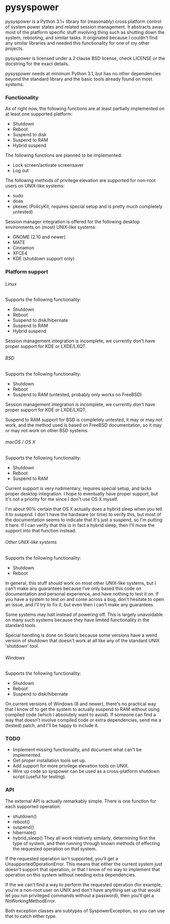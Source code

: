 # pysyspower #
pysyspower is a Python 3.1+ library for (reasonably) cross platform
control of system power states and related session management.
It abstracts away most of the platform specific stuff involving
thing such as shutting down the system, rebooting, and similar tasks.
It originated because I couldn't find any similar libraries and needed
this functionality for one of my other projects.

pysyspower is licensed under a 2 clause BSD license, check LICENSE or the
docstring for the exact details.

pysyspower needs at minimum Python 3.1, but has no other dependencies
beyond the standard library and the basic tools already found on most
systems.

### Functionality ###
As of right now, the following functions are at least partially
implemented on at least one supported platform:
 * Shutdown
 * Reboot
 * Suspend to disk
 * Suspend to RAM
 * Hybrid suspend

The following functions are planned to be implemented:
 * Lock screen/activate screensaver
 * Log out

The following methods of privilege elevation are supported for non-root
users on UNIX-like systems:
 * sudo
 * doas
 * pkexec (PolicyKit, requires special setup and is pretty much completely
   untested)

Session manager integration is offered for the following desktop
environments on (most) UNIX-like systems:
 * GNOME (2.10 and newer)
 * MATE
 * Cinnamon
 * XFCE4
 * KDE (shutdown support only)

### Platform support ###
###### Linux ######
Supports the following functionality:
 * Shutdown
 * Reboot
 * Suspend to disk/hibernate
 * Suspend to RAM
 * Hybrid suspend

Session management integration is incomplete, we currently don't have
proper support for KDE or LXDE/LXQT.

###### BSD ######
Supports the following functionality:
 * Shutdown
 * Reboot
 * Suspend to RAM (untested, probably only works on FreeBSD)

Session management integration is incomplete, we currently don't have
proper support for KDE or LXDE/LXQT.

Suspend to RAM support for BSD is completely untested, it may or may
not work, and the method used is based on FreeBSD documentation, so it
may or may not work on other BSD systems.

###### macOS / OS X ######
Supports the following functionality:
 * Shutdown
 * Reboot
 * Suspend to RAM

Current support is very rudimentary, requires special setup, and lacks
proper desktop integration.  I hope to eventually have proper support,
but it's not a priority for me since I don't use OS X myself.

I'm about 90% certain that OS X actually does a hybrid sleep when you
tell it to suspend.  I don't have the hardware (or time) to verify this,
but most of the documentation seems to indicate that it's just a suspend,
so I'm putting it here.  If I can verify that this is in fact a hybrid
sleep, then I'll move the support into that function instead.

###### Other UNIX-like systems ######
Supports the following functionality:
 * Shutdown
 * Reboot

In general, this stuff _should_ work on most other UNIX-like systems,
but I can't make any guarantees because I've only based this code on
documentation and personal experience, and have nothing to test it on.
If you have a system to test on and come across a bug, don't hesitate
to open an issue, and I'll try to fix it, but even then I can't make
any guarantees.

Some systems may halt instead of powering off.  This is largely
unavoidable on many such systems because they have limited functionality
in the standard tools.

Special handling is done on Solaris because some versions have a weird
version of shutdown that doesn't work at all like any of the standard UNIX
'shutdown' tool.

###### Windows ######
Supports the following functionality:
 * Shutdown
 * Reboot
 * Suspend to disk/hibernate

On current versions of Windows (8 and newer), there's no practical way
that I know of to get the system to actually suspend to RAM  without
using compiled code (which I absolutely want to avoid).  If someone can
find a way that doesn't involve compiled code or extra dependencies,
send me a (tested) patch, and I'll be happy to include it.

### TODO ###
 * Implement missing functionality, and document what can't be implemented.
 * Get proper installation tools set up.
 * Add support for more privilege elevation tools on UNIX.
 * Wire up code so syspower can be used as a cross-platform shutdown script (useful for testing).

### API ###
The external API is actually remarkably simple.  There is one function
for each supported operation:
 * shutdown()
 * reboot()
 * suspend()
 * hibernate()
 * hybrid_sleep()
They all work relatively similarly, determining first the type of system,
and then running through known methods of effecting the requested
operation on that system.

If the requested operation isn't supported, you'll get a
UnsupportedOperationError.  This means that either the current system
just doesn't support that operation, or that I know of no way to implement
that operation on this system without needing extra dependencies.

If the we can't find a way to perform the requested operation (for
example, you're a non-root user on UNIX and don't have anything set up
that would let you run privileged commands without a password), then
you'll get a NoWorkingMethodError.

Both exception classes are subtypes of SyspowerException, so you can
use that to catch either type.
